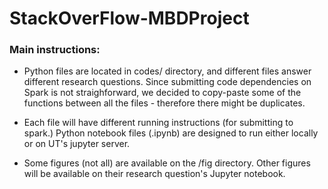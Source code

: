 # StackOverFlow-MBDProject

### Main instructions: 
- Python files are located in codes/ directory, and different files answer different research questions. Since submitting 
code dependencies on Spark is not straighforward, we decided to copy-paste some of the functions between all the files - 
therefore there might be duplicates. 

- Each file will have different running instructions (for submitting to spark.) Python notebook files (.ipynb) are 
designed to run either locally or on UT's jupyter server. 

- Some figures (not all) are available on the /fig directory. Other figures will be available on their research question's
Jupyter notebook.

